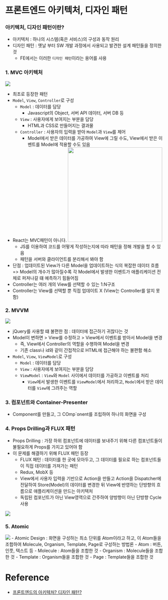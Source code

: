 # 프론트엔드 아키텍처, 디자인 패턴

### 아키텍처, 디자인 패턴이란?

- 아키텍처 : 하나의 시스템(혹은 서비스)의 구성과 동작 원리
- 디자인 패턴 : 옛날 부터 SW 개발 과정에서 사용되고 발견한 설계 패턴들을 정의한 것
  - FE에서는 이러한 `디자인 패턴`이라는 용어를 사용

### 1. MVC 아키텍처

<img src='https://velog.velcdn.com/images/userhwseo/post/c0d6fdb6-2118-4cf6-80ca-b7b18945a750/image.png' width={500} />

- 최초로 등장한 패턴
- `Model`, `View`, `Controller`로 구성
  - `Model` : 데이터를 담당
    - Javascript의 Object, 서버 API 데이터, 서버 DB 등
  - `View` : 사용자에게 보여지는 부분을 담당
    - HTML과 CSS로 만들어지는 결과물
  - `Controller` : 사용자의 입력을 받아 `Model`과 `View`를 제어
    - Model에서 받은 데이터를 가공하여 View에 그릴 수도, View에서 받은 이벤트를 Model에 적용할 수도 있음
- React는 MVC패턴이 아니다.
  <img src='https://velog.velcdn.com/images%2Fsssssssssy%2Fpost%2Fd99014a4-3d0c-4337-93c4-eea78d150d5a%2Fimage.png' width="300"/>
  - JS를 이용하여 코드를 어떻게 작성하는지에 따라 패턴을 정해 개발을 할 수 있음
  - 패턴을 서버와 클라이언트를 분리해서 봐야 함
- 단점 : 업데이트된 View가 다른 Model을 업데이트하는 식의 복잡한 데이터 흐름 => Model의 개수가 많아질수록 각 Model에서 발생한 이벤트가 애플리케이션 전체로 퍼져나갈 떄 예측하기 힘들어짐
- Controller는 여러 개의 View를 선택할 수 있는 1:N구조
- Controller는 View를 선택할 뿐 직접 업데이트 X (View는 Controller를 알지 못함)

### 2. MVVM

<img src='https://velog.velcdn.com/images/userhwseo/post/4b17fee0-638b-40a5-a7c1-04a2225d1681/image.png' width={500} />

- jQuery를 사용할 떄 불편한 점 : 데이터에 접근하기 귀찮다는 것
- Model이 변하면 > View를 수정하고 > View에서 이벤트를 받아서 Model을 변경
  - 즉, View에서 Controller의 역할을 수행하여 Model을 변경
  - 기존 class나 id와 같이 간접적으로 HTML에 접근해야 하는 불편함 해소
- `Model`, `View`, `ViewModel`로 구성
  - `Model` : 데이터를 담당
  - `View` : 사용자에게 보여지는 부분을 담당
  - `ViewModel` : `View`와 `Model` 사이에서 데이터를 가공하고 이벤트를 처리
    - `View`에서 발생한 이벤트를 `ViewModel`에서 처리하고, `Model`에서 받은 데이터를 `View`에 그려주는 역할

### 3. 컴포넌트와 Container-Presenter

- Component를 만들고, 그 COmp`onent를 조립하여 하나의 화면을 구성

### 4. Props Drilling과 FLUX 패턴

- Props Drilling : 가장 하위 컴포넌트에 데이터를 보내주기 위해 다른 컴포넌트들이 불필요하게 Props를 가지고 있어야 함
- 이 문제를 해결하기 위해 FLUX 패턴 등장
  - FLUX 패턴 : 데이터를 한 곳에 모아두고, 그 데이터를 필요로 하는 컴포넌트들이 직접 데이터를 가져가는 패턴
  - Redux, MobX 등
  - View에서 사용자 입력을 기반으로 Action을 만들고 Action을 Dispatcher에 전달하여 Store(Model)의 데이터를 변경한 뒤 View에 반영하는 단방향의 흐름으로 애플리케이션을 만드는 아키텍처
  - 독립된 컴포넌트가 아닌 View영역으로 간주하여 양방향이 아닌 단방향 Cycle 사용

<img src='https://velog.velcdn.com/images/andy0011/post/ac84337d-b747-4dcb-8430-7175a7c4f1d8/image.png' width={500} />

### 5. Atomic

<img src='https://velog.velcdn.com/images%2Fjuno7803%2Fpost%2F4ffbf062-fd53-4b33-9441-d1127c9033ef%2Fimage.png' width={500} />
- Atomic Design : 화면을 구성하는 최소 단위를 Atom이라고 하고, 이 Atom들을 조합하여 Molecule, Organism, Template, Page로 구성하는 방법론
  - Atom : 버튼, 인풋, 텍스트 등
  - Molecule : Atom들을 조합한 것
  - Organism : Molecule들을 조합한 것
  - Template : Organism들을 조합한 것
  - Page : Template들을 조합한 것

# Reference

- [프론트엔드의 아키텍처? 디자인 패턴?](https://velog.io/@userhwseo/Atomic-Design)
